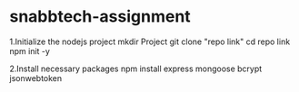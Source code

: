 # snabbtech-assignment
1.Initialize the nodejs project
mkdir Project
git clone "repo link"
cd repo link
npm init -y

2.Install necessary packages
npm install express mongoose bcrypt jsonwebtoken 